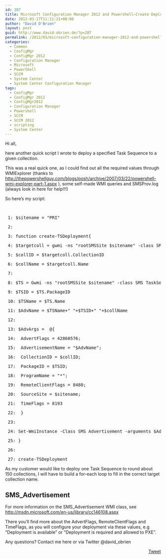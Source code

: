 ```yaml
---
id: 287
title: Microsoft Configuration Manager 2012 and Powershell–Create Deployments
date: 2012-03-17T11:11:21+00:00
author: "David O'Brien"
layout: post
guid: http://www.david-obrien.de/?p=287
permalink: /2012/03/microsoft-configuration-manager-2012-and-powershellcreate-deployments/
categories:
  - Common
  - ConfigMgr
  - ConfigMgr 2012
  - Configuration Manager
  - Microsoft
  - PowerShell
  - SCCM
  - System Center
  - System Center Configuration Manager
tags:
  - ConfigMgr
  - ConfigMgr 2012
  - ConfigMgr2012
  - Configuration Manager
  - Powershell
  - SCCM
  - SCCM 2012
  - scripting
  - System Center
---
```

Hi all,

here another quick script I wrote to deploy a specified Task Sequence to a given collection.

This was a real quick one, as I could find out all the required values through WMIExplorer (thanks to <a href="http://thepowershellguy.com/blogs/posh/archive/2007/03/22/powershell-wmi-explorer-part-1.aspx" onclick="_gaq.push(['_trackEvent', 'outbound-article', 'http://thepowershellguy.com/blogs/posh/archive/2007/03/22/powershell-wmi-explorer-part-1.aspx', 'http://thepowershellguy.com/blogs/posh/archive/2007/03/22/powershell-wmi-explorer-part-1.aspx']);" >http://thepowershellguy.com/blogs/posh/archive/2007/03/22/powershell-wmi-explorer-part-1.aspx</a> ), some self-made WMI queries and SMSProv.log (always look in here for help!!!)

So here’s my script:

&nbsp;

<div class="csharpcode">
  <pre><span class="lnum"> 1: </span>$sitename = <span class="str">"PRI"</span></pre>
  
  <pre><span class="lnum"> 2: </span></pre>
  
  <pre><span class="lnum"> 3: </span><span class="kwrd">function</span> create-TSDeployment{</pre>
  
  <pre><span class="lnum"> 4: </span>$targetcoll = gwmi -ns <span class="str">"rootSMSSite_$sitename"</span> -<span class="kwrd">class</span> SMS_Collection | WHERE {$_.Name -eq <span class="rem">'Install WinXP'} #if you want to deploy to multiple collections, you'll need to replace the name here</span></pre>
  
  <pre><span class="lnum"> 5: </span>$collID = $targetcoll.CollectionID</pre>
  
  <pre><span class="lnum"> 6: </span>$collName = $targetcoll.Name</pre>
  
  <pre><span class="lnum"> 7: </span></pre>
  
  <pre><span class="lnum"> 8: </span>$TS = Gwmi -ns <span class="str">"rootSMSSite_$sitename"</span> -<span class="kwrd">class</span> SMS_TaskSequencePackage | WHERE {$_.Name -eq <span class="rem">'Install XP'} #place TS Name in here</span></pre>
  
  <pre><span class="lnum"> 9: </span>$TSID = $TS.PackageID</pre>
  
  <pre><span class="lnum"> 10: </span>$TSName = $TS.Name</pre>
  
  <pre><span class="lnum"> 11: </span>$AdvName = $TSName+<span class="str">"_"</span>+$TSID+<span class="str">"_"</span>+$collName</pre>
  
  <pre><span class="lnum"> 12: </span></pre>
  
  <pre><span class="lnum"> 13: </span>$AdvArgs =  @{</pre>
  
  <pre><span class="lnum"> 14: </span> AdvertFlags = 42860576;</pre>
  
  <pre><span class="lnum"> 15: </span> AdvertisementName = <span class="str">"$AdvName"</span>;</pre>
  
  <pre><span class="lnum"> 16: </span> CollectionID = $collID;</pre>
  
  <pre><span class="lnum"> 17: </span> PackageID = $TSID;</pre>
  
  <pre><span class="lnum"> 18: </span> ProgramName = <span class="str">"*"</span>;</pre>
  
  <pre><span class="lnum"> 19: </span> RemoteClientFlags = 8480;</pre>
  
  <pre><span class="lnum"> 20: </span> SourceSite = $sitename;</pre>
  
  <pre><span class="lnum"> 21: </span> TimeFlags = 8193</pre>
  
  <pre><span class="lnum"> 22: </span> }</pre>
  
  <pre><span class="lnum"> 23: </span></pre>
  
  <pre><span class="lnum"> 24: </span><span class="kwrd">Set</span>-WmiInstance -<span class="kwrd">Class</span> SMS_Advertisement -arguments $AdvArgs -<span class="kwrd">namespace</span> <span class="str">"rootSMSSite_$sitename"</span> | Out-Null</pre>
  
  <pre><span class="lnum"> 25: </span>}</pre>
  
  <pre><span class="lnum"> 26: </span></pre>
  
  <pre><span class="lnum"> 27: </span>create-TSDeployment</pre>
</div>

As my customer would like to deploy one Task Sequence to round about 150 collections, I will have to build a for-each loop to fill in the correct target collection name.

## 

## SMS_Advertisement

For more information on the SMS_Advertisement WMI class, see <a href="http://msdn.microsoft.com/en-us/library/cc146108.aspx" onclick="_gaq.push(['_trackEvent', 'outbound-article', 'http://msdn.microsoft.com/en-us/library/cc146108.aspx', 'http://msdn.microsoft.com/en-us/library/cc146108.aspx']);" >http://msdn.microsoft.com/en-us/library/cc146108.aspx</a>
  
There you’ll find more about the AdvertFlags, RemoteClientFlags and TimeFlags, as you will configure your deployment via these values, e.g “Deployment is available” or “Deployment is required and allowed to PXE”.

Any questions? Contact me here or via Twitter @david_obrien 

<div style="float: right; margin-left: 10px;">
  <a href="https://twitter.com/share" onclick="_gaq.push(['_trackEvent', 'outbound-article', 'https://twitter.com/share', 'Tweet']);" class="twitter-share-button" data-hashtags="ConfigMgr,ConfigMgr+2012,ConfigMgr2012,Configuration+Manager,Powershell,SCCM,SCCM+2012,scripting,System+Center" data-count="vertical" data-url="http://www.david-obrien.net/2012/03/microsoft-configuration-manager-2012-and-powershellcreate-deployments/">Tweet</a>
</div>
